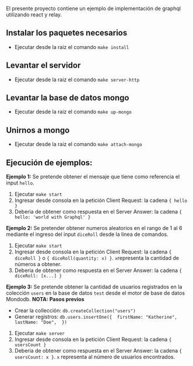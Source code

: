 El presente proyecto contiene un ejemplo de implementación de graphql utilizando react y relay.

## Instalar los paquetes necesarios
- Ejecutar desde la raiz el comando `make install`

## Levantar el servidor
- Ejecutar desde la raiz el comando `make server-http`

## Levantar la base de datos mongo
- Ejecutar desde la raiz el comando `make up-mongo`

## Unirnos a mongo
- Ejecutar desde la raiz el comando `make attach-mongo`

## Ejecución de ejemplos:
**Ejemplo 1:**
Se pretende obtener el mensaje que tiene como referencia el input `hello`.

1. Ejecutar `make start`
2. Ingresar desde consola en la petición Client Request: la cadena `{ hello }`
3. Deberia de obtener como respuesta en el Server Answer: la cadena `{ hello: 'world with Graphql' }`

**Ejemplo 2:**
Se pretender obtener numeros aleatorios en el rango de 1 al 6 mediante el ingreso del input `diceRoll` desde la linea de comandos.

1. Ejecutar `make start`
2. Ingresar desde consola en la petición Client Request: la cadena `{ diceRoll }` o `{ diceRoll(quantity: x) }`. `x`representa la cantidad de números a obtener.
3. Deberia de obtener como respuesta en el Server Answer: la cadena `{ diceRoll: [x...] }`

**Ejemplo 3:**
Se pretende obtener la cantidad de usuarios registrados en la colección `users` en la base de datos `test` desde el motor de base de datos Mondodb.
**NOTA: Pasos previos**
* Crear la collección: `db.createCollection("users")`
* Generar registros:
`db.users.insertOne({ 
    firstName: "Katherine", 
    lastName: "Doe", 
})`

1. Ejecutar `make server`
2. Ingresar desde consola en la petición Client Request: la cadena `{ usersCount }`
3. Deberia de obtener como respuesta en el Server Answer: la cadena `{ usersCount: x }`. `x` representa al número de usuarios encontrados.
